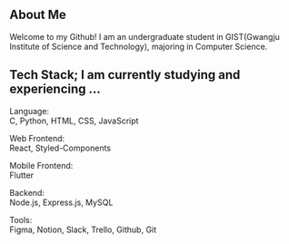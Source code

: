 <h2 class="code-line" data-line-start=0 data-line-end=1 ><a id="About_Me_0"></a>About Me</h2>
<p class="has-line-data" data-line-start="1" data-line-end="2">Welcome to my Github! I am an undergraduate student in GIST(Gwangju Institute of Science and Technology), majoring in Computer Science.</p>
<h2 class="code-line" data-line-start=3 data-line-end=4 ><a id="Tech_Stack_3"></a>Tech Stack; I am currently studying and experiencing ...</h2>
<p class="has-line-data" data-line-start="4" data-line-end="6">Language:<br>
C, Python, HTML, CSS, JavaScript</p>
<p class="has-line-data" data-line-start="7" data-line-end="9">Web Frontend:<br>
React, Styled-Components</p>
<p class="has-line-data" data-line-start="10" data-line-end="12">Mobile Frontend:<br>
Flutter</p>
<p class="has-line-data" data-line-start="13" data-line-end="15">Backend:<br>
Node.js, Express.js, MySQL</p>
<p class="has-line-data" data-line-start="16" data-line-end="18">Tools:<br>
Figma, Notion, Slack, Trello, Github, Git</p>
